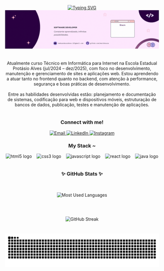 <div align="center">
  <a href="https://git.io/typing-svg">
    <img src="https://readme-typing-svg.demolab.com?font=Fira+Code&weight=500&size=22&pause=1000&color=000000&center=true&vCenter=true&random=false&width=524&lines=Prazer,+Oscar+Ricardo" alt="Typing SVG">
  </a>
</div>


<img align="center" alt="" src="./src/header-gif.gif">

#

<p align="center">
  Atualmente curso Técnico em Informática para Internet na Escola Estadual Protásio Alves (jul/2024 – dez/2025), com foco no desenvolvimento, manutenção e gerenciamento de sites e aplicações web. Estou aprendendo a atuar tanto no frontend quanto no backend, com atenção à performance, segurança e boas práticas de desenvolvimento.
  <br><br>
  Entre as habilidades desenvolvidas estão: planejamento e documentação de sistemas, codificação para web e dispositivos móveis, estruturação de bancos de dados, publicação, testes e manutenção de aplicações.
</p>

#


<h3 align="center">Connect with me!</h3>

<p align="center">
  <a href="mailto:oscar.rsantos@gmail.com">
    <img src="https://img.shields.io/badge/-Email-000?style=for-the-badge&logo=microsoft-outlook&logoColor=FF00F6&color=FFF" alt="Email" />
  </a>
  <a href="https://www.linkedin.com/in/oscarricardo">
    <img src="https://img.shields.io/badge/-LinkedIn-000?style=for-the-badge&logo=linkedin&logoColor=FF00F6&color=FFF" alt="LinkedIn" />
  </a>
  <a href="https://www.instagram.com/oscar_ricardo_ss?utm_source=ig_web_button_share_sheet&igsh=ZDNlZDc0MzIxNw%3D%3D)">
    <img src="https://img.shields.io/badge/-Instagram-000?style=for-the-badge&logo=instagram&logoColor=FF00F6&color=FFF" alt="Instagram" />
  </a>
</p>

<h3 align="center">My Stack ~</h3>

<div align="center">
  <img src="https://cdn.jsdelivr.net/gh/devicons/devicon/icons/html5/html5-original.svg" height="25" alt="html5 logo" />
  <img width="8" />
  <img src="https://cdn.jsdelivr.net/gh/devicons/devicon/icons/css3/css3-original.svg" height="25" alt="css3 logo" />
  <img width="8" />
  <img src="https://cdn.jsdelivr.net/gh/devicons/devicon/icons/javascript/javascript-plain.svg" height="25" alt="javascript logo" />
  <img width="8" />
  <img src="https://cdn.jsdelivr.net/gh/devicons/devicon/icons/react/react-original.svg" height="25" alt="react logo" />
  <img width="8" />
  <img src="https://cdn.jsdelivr.net/gh/devicons/devicon/icons/java/java-original.svg" height="25" alt="java logo" />
</div>


#

<div align="center">
  <h3>✨ GitHub Stats ✨</h3>
  <br/><br/>

  <img src="https://github-readme-stats-git-masterrstaa-rickstaa.vercel.app/api/top-langs/?username=oscarsevero&layout=compact&langs_count=6&hide=html,scss,less&title_color=FF00F6&text_color=8B8B8B&bg_color=000&border_radius=6&border_color=561760" alt="Most Used Languages" />

  <br/><br/>

  <img src="https://github-readme-streak-stats.herokuapp.com/?user=oscarsevero&theme=tokyonight&hide_border=true&background=000000&ring=FF00F6&fire=FF00F6&currStreakLabel=FFFFFF&sideNums=FFFFFF&sideLabels=FF00F6" alt="GitHub Streak" />
</div>




#
<p align="center">
  <picture>
    <source media="(prefers-color-scheme: dark)" srcset="https://raw.githubusercontent.com/oscarsevero/oscarsevero/output/github-contribution-grid-snake-dark.svg">
    <source media="(prefers-color-scheme: light)" srcset="https://raw.githubusercontent.com/oscarsevero/oscarsevero/output/github-contribution-grid-snake.svg">
    <img alt="github contribution grid snake animation" src="https://raw.githubusercontent.com/oscarsevero/oscarsevero/output/github-contribution-grid-snake.svg">
  </picture>
</p>

